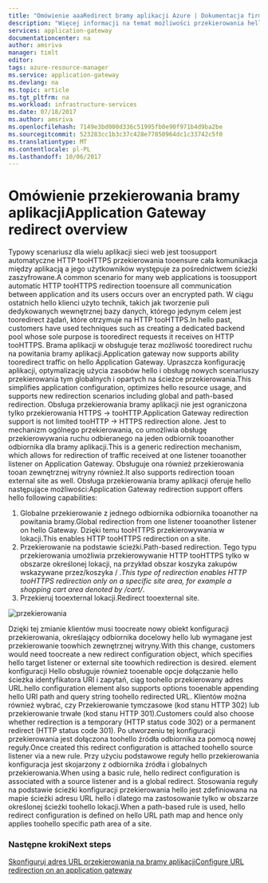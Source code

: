 ```yaml
---
title: "Omówienie aaaRedirect bramy aplikacji Azure | Dokumentacja firmy Microsoft"
description: "Więcej informacji na temat możliwości przekierowania hello bramę aplikacji Azure"
services: application-gateway
documentationcenter: na
author: amsriva
manager: timlt
editor: 
tags: azure-resource-manager
ms.service: application-gateway
ms.devlang: na
ms.topic: article
ms.tgt_pltfrm: na
ms.workload: infrastructure-services
ms.date: 07/18/2017
ms.author: amsriva
ms.openlocfilehash: 7149e3bd000d336c51995fb0e90f971b4d9ba2be
ms.sourcegitcommit: 523283cc1b3c37c428e77850964dc1c33742c5f0
ms.translationtype: MT
ms.contentlocale: pl-PL
ms.lasthandoff: 10/06/2017
---
```

# <a name="application-gateway-redirect-overview"></a><span data-ttu-id="c1f39-103">Omówienie przekierowania bramy aplikacji</span><span class="sxs-lookup"><span data-stu-id="c1f39-103">Application Gateway redirect overview</span></span>

<span data-ttu-id="c1f39-104">Typowy scenariusz dla wielu aplikacji sieci web jest toosupport automatyczne HTTP tooHTTPS przekierowania tooensure cała komunikacja między aplikacją a jego użytkowników występuje za pośrednictwem ścieżki zaszyfrowane.</span><span class="sxs-lookup"><span data-stu-id="c1f39-104">A common scenario for many web applications is toosupport automatic HTTP tooHTTPS redirection tooensure all communication between application and its users occurs over an encrypted path.</span></span> <span data-ttu-id="c1f39-105">W ciągu ostatnich hello klienci użyto technik, takich jak tworzenie puli dedykowanych wewnętrznej bazy danych, którego jedynym celem jest tooredirect żądań, które otrzymuje na HTTP tooHTTPS.</span><span class="sxs-lookup"><span data-stu-id="c1f39-105">In hello past, customers have used techniques such as creating a dedicated backend pool whose sole purpose is tooredirect requests it receives on HTTP tooHTTPS.</span></span>  <span data-ttu-id="c1f39-106">Brama aplikacji w obsługuje teraz możliwość tooredirect ruchu na powitania bramy aplikacji.</span><span class="sxs-lookup"><span data-stu-id="c1f39-106">Application gateway now supports ability tooredirect traffic on hello Application Gateway.</span></span> <span data-ttu-id="c1f39-107">Upraszcza konfigurację aplikacji, optymalizację użycia zasobów hello i obsługę nowych scenariuszy przekierowania tym globalnych i opartych na ścieżce przekierowania.</span><span class="sxs-lookup"><span data-stu-id="c1f39-107">This simplifies application configuration, optimizes hello resource usage, and supports new redirection scenarios including global and path-based redirection.</span></span> <span data-ttu-id="c1f39-108">Obsługa przekierowania bramy aplikacji nie jest ograniczona tylko przekierowania HTTPS -> tooHTTP.</span><span class="sxs-lookup"><span data-stu-id="c1f39-108">Application Gateway redirection support is not limited tooHTTP -> HTTPS redirection alone.</span></span> <span data-ttu-id="c1f39-109">Jest to mechanizm ogólnego przekierowania, co umożliwia obsługę przekierowywania ruchu odbieranego na jeden odbiornik tooanother odbiornika dla bramy aplikacji.</span><span class="sxs-lookup"><span data-stu-id="c1f39-109">This is a generic redirection mechanism, which allows for redirection of traffic received at one listener tooanother listener on Application Gateway.</span></span> <span data-ttu-id="c1f39-110">Obsługuje ona również przekierowania tooan zewnętrznej witryny również.</span><span class="sxs-lookup"><span data-stu-id="c1f39-110">It also supports redirection tooan external site as well.</span></span> <span data-ttu-id="c1f39-111">Obsługa przekierowania bramy aplikacji oferuje hello następujące możliwości:</span><span class="sxs-lookup"><span data-stu-id="c1f39-111">Application Gateway redirection support offers hello following capabilities:</span></span>

1. <span data-ttu-id="c1f39-112">Globalne przekierowanie z jednego odbiornika odbiornika tooanother na powitania bramy.</span><span class="sxs-lookup"><span data-stu-id="c1f39-112">Global redirection from one listener tooanother listener on hello Gateway.</span></span> <span data-ttu-id="c1f39-113">Dzięki temu tooHTTPS przekierowywania w lokacji.</span><span class="sxs-lookup"><span data-stu-id="c1f39-113">This enables HTTP tooHTTPS redirection on a site.</span></span>
2. <span data-ttu-id="c1f39-114">Przekierowanie na podstawie ścieżki.</span><span class="sxs-lookup"><span data-stu-id="c1f39-114">Path-based redirection.</span></span> <span data-ttu-id="c1f39-115">Tego typu przekierowania umożliwia przekierowywanie HTTP tooHTTPS tylko w obszarze określonej lokacji, na przykład obszar koszyka zakupów wskazywane przez/koszyka / *.</span><span class="sxs-lookup"><span data-stu-id="c1f39-115">This type of redirection enables HTTP tooHTTPS redirection only on a specific site area, for example a shopping cart area denoted by /cart/*.</span></span>
3. <span data-ttu-id="c1f39-116">Przekieruj tooexternal lokacji.</span><span class="sxs-lookup"><span data-stu-id="c1f39-116">Redirect tooexternal site.</span></span>

![przekierowania](./media/application-gateway-redirect-overview/redirect.png)

<span data-ttu-id="c1f39-118">Dzięki tej zmianie klientów musi toocreate nowy obiekt konfiguracji przekierowania, określający odbiornika docelowy hello lub wymagane jest przekierowanie toowhich zewnętrznej witryny.</span><span class="sxs-lookup"><span data-stu-id="c1f39-118">With this change, customers would need toocreate a new redirect configuration object, which specifies hello target listener or external site toowhich redirection is desired.</span></span> <span data-ttu-id="c1f39-119">element konfiguracji Hello obsługuje również tooenable opcje dołączanie hello ścieżka identyfikatora URI i zapytań, ciąg toohello przekierowany adres URL.</span><span class="sxs-lookup"><span data-stu-id="c1f39-119">hello configuration element also supports options tooenable appending hello URI path and query string toohello redirected URL.</span></span> <span data-ttu-id="c1f39-120">Klientów można również wybrać, czy Przekierowanie tymczasowe (kod stanu HTTP 302) lub przekierowanie trwałe (kod stanu HTTP 301).</span><span class="sxs-lookup"><span data-stu-id="c1f39-120">Customers could also choose whether redirection is a temporary (HTTP status code 302) or a permanent redirect (HTTP status code 301).</span></span> <span data-ttu-id="c1f39-121">Po utworzeniu tej konfiguracji przekierowania jest dołączona toohello źródła odbiornika za pomocą nowej reguły.</span><span class="sxs-lookup"><span data-stu-id="c1f39-121">Once created this redirect configuration is attached toohello source listener via a new rule.</span></span> <span data-ttu-id="c1f39-122">Przy użyciu podstawowe reguły hello przekierowania konfiguracja jest skojarzony z odbiornika źródła i globalnych przekierowania.</span><span class="sxs-lookup"><span data-stu-id="c1f39-122">When using a basic rule, hello redirect configuration is associated with a source listener and is a global redirect.</span></span> <span data-ttu-id="c1f39-123">Stosowania reguły na podstawie ścieżki konfiguracji przekierowania hello jest zdefiniowana na mapie ścieżki adresu URL hello i dlatego ma zastosowanie tylko w obszarze określonej ścieżki toohello lokacji.</span><span class="sxs-lookup"><span data-stu-id="c1f39-123">When a path-based rule is used, hello redirect configuration is defined on hello URL path map and hence only applies toohello specific path area of a site.</span></span>

### <a name="next-steps"></a><span data-ttu-id="c1f39-124">Następne kroki</span><span class="sxs-lookup"><span data-stu-id="c1f39-124">Next steps</span></span>

[<span data-ttu-id="c1f39-125">Skonfiguruj adres URL przekierowania na bramy aplikacji</span><span class="sxs-lookup"><span data-stu-id="c1f39-125">Configure URL redirection on an application gateway</span></span>](application-gateway-configure-redirect-powershell.md)
